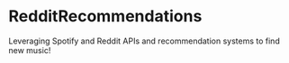 # RedditRecommendations
Leveraging Spotify and Reddit APIs and recommendation systems to find new music!

